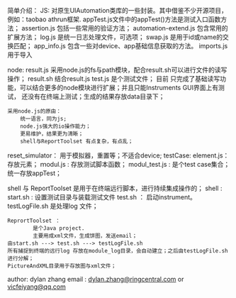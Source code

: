 简单介绍：
JS:  对原生UIAutomation类库的一些封装。其中借鉴不少开源项目，例如：taobao athrun框架.
  appTest.js文件中的appTest()方法是测试入口函数方法；
	assertion.js 包括一些常用的验证方法；
	automation-extend.js 包含常用的扩展方法；
	log.js 是统一日志处理文件，可选项；
	swap.js 是用于id或name的交换匹配；
	app_info.js 包含一些对device、app基础信息获取的方法。
	imports.js 用于导入

node:
	result.js 采用node.js的fs与path模块，配合result.sh可以进行文件的读写操作；
	result.sh 结合result.js
	test.js 是个测试文件；
	目前 只完成了基础读写功能，可以结合更多的node模块进行扩展；并且只能Instruments GUI界面上有测试，
	还没有在终端上测试；生成的结果存放data目录下；

	采用node.js的原由：
		统一语言，同为js; 
		node.js强大的io操作能力；
		更易维护，结果更为清晰；
		shell与ReportToolset 有点复杂，有点乱；

reset_simulator：
	用于模拟器，重置等；不适合device; 
testCase:
	element.js：存放元素；
	ｍodul.js : 存放测试脚本函数；
	modul_test.js : 是个test case集合；统一存放appTest；

shell 与 ReportToolset 是用于在终端远行脚本，进行持续集成操作的；
	shell : 
			start.sh : 设置测试目录与装载测试文件
			test.sh ： 启动instrument。
			testLogFile.sh 是处理log 文件；

	ReprortToolset ： 
			是个Java project.
			主要用成xml文件，生成饼图，发送email；
	由start.sh ---> test.sh ---> testLogFile.sh
	所有捕捉到终端的远行log 存放在module_log目录，会自动建立；之后由testLogFile.sh进行分解；
	PictureAndXML目录用于存放图与xml文件；

author: dylan zhang
email : dylan.zhang@ringcentral.com or vicfeiyang@qq.com
